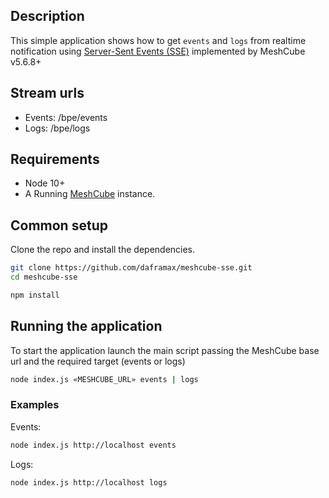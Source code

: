 ## Description

This simple application shows how to get `events` and `logs` from realtime notification
using [Server-Sent Events (SSE)](https://developer.mozilla.org/en-US/docs/Web/API/Server-sent_events/Using_server-sent_events) implemented by MeshCube v5.6.8+

## Stream urls

* Events: <meshcube-base-url>/bpe/events
* Logs: <meshcube-base-url>/bpe/logs

## Requirements

* Node 10+
* A Running [MeshCube](https://www.blueupbeacons.com/index.php?page=meshcube) instance.


## Common setup

Clone the repo and install the dependencies.

```bash
git clone https://github.com/daframax/meshcube-sse.git
cd meshcube-sse
```

```bash
npm install
```

## Running the application

To start the application launch the main script passing the MeshCube base url and the required target (events or logs)

```bash
node index.js «MESHCUBE_URL» events | logs
```

### Examples

Events:
```bash
node index.js http://localhost events
```

Logs:
```bash
node index.js http://localhost logs
```



